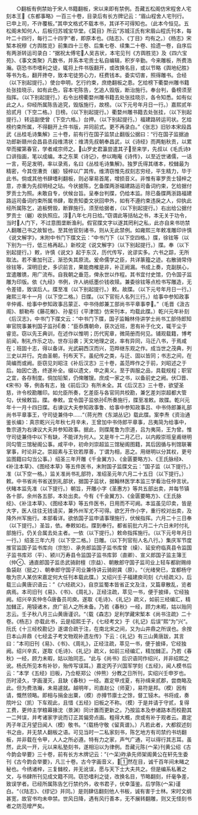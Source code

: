 <!-- { "loadSidebar": true } -->
　　○翻板有例禁始于宋人书籍翻板，宋以来即有禁例。吾藏五松阁仿宋程舍人宅刻本王《东都事略》一百三十卷，目录后有长方牌记云：“眉山程舍人宅刊行。已申上司，不许覆板。”其申文格式不载本书，其详不可得知也。（此本今恒见。五松阁未知何人，后板归苏城宝华堂。《莫目》所云“苏城汪氏有宋眉山程氏刊本，每叶二十四行，每行二十四字”者，即原本也。《陆志》、《丁目》均有之。）《杨志》宋椠本祝穆《方舆胜览》前集四十三卷、后集七卷、续集二十卷、拾遗一卷，自序后有两浙转运司录白：“据祝太傅宅人吴吉状，本宅见刊《方舆胜览》及《四六宝苑》、《事文类聚》凡数书，并系本宅贡士私自编辑，积岁辛勤。今来雕板，所费浩瀚。窃恐书市嗜利之徒，辄将上件书版翻开，或改换名目，或以节略《舆地纪胜》等书为名，翻开搀夺，致本宅徒劳心力，枉费钱本。委实切害，照得雕书。合经（以下别起提行。）使台申明，乞行约束，庶绝翻板之患。乞给榜下衢婺州雕书籍处张挂晓示，如有此色，容本宅陈告，乞追人毁版，断治施行。奉台判，备榜须至指挥。（以下别起提行。）右令出榜衢婺州雕书籍去处张挂晓示，各令知悉。如有似此之人，仰经所属陈告追究，毁版施行，故榜。（以下元号年月日一行。）嘉熙贰年拾贰月（下空二格。）日榜。（以下别起提行。）衢婺州雕书籍去处张挂，（以下别起提行。）转运副使曾（下空六格。）台押。（以下别起提行。）福建路转运司状。乞给榜约束所属，不得翻开上件书版，并同前式。更不再录白。”《张志》旧钞本宋段昌武《丛桂毛诗集解》三十卷，前有行在国子监禁止翻版公据曰：“行在国子监据迪功郎新赣州会昌县丞段维清状：维清先叔朝奉昌武，以《诗经》而两魁秋贡，以累举而擢第春官，学者咸宗师之。山罗史君瀛尝遣其子至来学，先叔以《毛氏诗》口讲指画，笔以成编。本之东莱《诗记》，参以晦庵《诗传》，以至近世诸儒，一话一言，苟足发明，率以录焉，名曰《丛桂毛诗集解》。独罗氏得其缮本，校雠最为精密，今其侄漕贡（樾）锓梓以广其传。维清窃惟先叔刻志穷经，平生精力，毕于此书。倘或其他书肆嗜利翻板，则必窜易首尾，增损音义。非惟有辜罗贡士锓梓之意，亦重为先叔明经之玷。今状披陈，乞备牒两浙福建路运司备词约束，乞给据付罗贡士为照。未敢自专，伏候台旨。呈奉台判牒，仍给本监。除已备牒两浙路福建路运司备词约束所属书肆，取责知委文状回申外，如有不遵约束违戾之人，仰执此经所属陈乞，追板劈毁，断罪施行。须至给据者，（以下别起提行。）右出给公据付罗贡士（樾）收执照应。淳八年七月日给。”窃谓此等括帖之书，本无关于功令，当时人门下，不过意图垄断渔利。假官牒文字以遂其罔利之私，此亦自来书坊禁人翻雕己书之故智也。至其他官刻诸书，则从无此禁例。如雍熙三年敕准雕印许慎《说文解字》，末附中书门下牒文云：“中书门下（以下空四格。）牒，徐铉等（以下别为一行，低三格再起。）新校定《说文解字》（以下别起提行。）牒。奉（以下别起提行。）敕，许慎《说文》起于东汉，历代传写，讹谬实多。六书之踪，无所取法。若不重加刊正，渐恐失其原流。爰命儒学之臣，共详篆籀之迹。右散骑常侍徐铉等，深明旧史，多识前言，果能商榷是非，补正阙漏。书成上奏，克副朕心，宜遣雕镌，用广流布。自我朝之垂范，俾永世以作程。其书宜付史馆，仍令国子监雕为印版。依《九经》书例，许人纳纸墨价钱收赎。兼委徐铉等点检书写雕造，无令差错，致误后人。牒至准（以下别起提行。）敕。故牒。（以下元号年月日一行。）雍熙三年十一月（以下空二格。）日牒。（以下官衔人名列三行。）给事中参知政事辛仲甫、给事中参知政事吕蒙正、中书侍郎兼工部尚书平章事李。”（毛晋《汲古阁》、额勒布《藤花榭》、孙星衍《平津馆》仿宋刊本，均载此牒。）乾兴元年补刻《后汉志》，中书门下牒文云：“中书门下牒，国子监翰林侍讲学士尚书工部侍郎知审官院事兼判国子监孙奏：”臣忝膺朝命，获次近班，思有补于化文，辄干尘于睿览。窃以先王典训，在述作以惟明；历代宪章，微简册而何见。铺观载籍，博考前闻，制礼作乐之功，世存沿袭；天文地理之说，率有异同，马迁八书，于焉咸在；班固十志，得以备详。光武嗣西汉而兴，范晔继东观之作。成当世之茂典，列三史以并行。克由圣朝，刊布天下。虽纪传之类，与迁、固以皆同；书志之间，在简编而或阙。臣窃见刘昭注《补后汉志》三十卷，盖范晔作之于前，刘昭述之于后。始因亡逸，终遂补全。缀以遗文，申之奥义。至于舆服之品，具载规程；职官之宜，各存制度。倘加铅椠，仍俾雕锼。庶成一家之书，以备前史之阙。伏□晋、《宋书》等，例各有志，独《前后汉》有所未全。其《后汉志》三十卷，欲望圣慈，许令校勘雕印。如允臣所奏，乞差臣与各官同共校勘，兼乞差刘崇超都大管勾，伏候敕旨。牒。奉敕。宜令国子监依孙所奏施行，牒至准敕。故牒。乾兴元年十一月十四日牒。右谏议大夫参知政事鲁、给事中参知政事吕、中书侍郎兼礼部尚书平章事王，守司徒兼侍中……“（蒋光煦《东湖丛记》载此牒。案李焘《资治通鉴长编》：真宗乾兴元年秋七月辛未，王曾加中书侍郎平章事，吕夷简为给事中，鲁宗道为右谏议大夫并参知政事。据此，则牒尾鲁为宗道，吕为夷简，王为曾。惟守司徒兼侍中以下有缺，不能详为何人。又是年十二月乙巳，以内殿崇班皇甫继明同勾管三馆秘阁公事。咸平中，初命刘崇超监三馆秘阁图籍，其后因循与判馆联署掌事，时论非之。崇超素与王钦若厚善，丁谓为相，恶之。用继明以分其权，更号监图籍曰勾当公事。）绍圣三年开雕《千金翼方》、《金匮要略方》、《王氏脉经》、《补注本草》、《图经本草》等五件医书，末附国子监牒文云：”国子监（以下提行。）准（以下空一格。）监关准尚书礼部符，准绍圣元年六月二十五日（以下提行。）敕。中书省尚书省送到礼部状，据国子监状，据翰林医学本监三学看治任仲言状。伏睹本监先准（以下提行。）朝旨，开雕小字《圣惠方》等共五部出卖，并每节镇各十部，余州各五部，本处出卖。今有《千金翼方》、《金匮要略方》、《王氏脉经》、《补注本草》、《图经本草》等五件医书，日用而不可阙。本监虽见印卖，皆是大字，医人往往无钱请买，兼外州军尤不可得。欲乞开作小字，重行校对出卖，及降外州军施行。本部看详。欲依国子监申请事理施行，伏候指挥。六月二十三日奉（以下提行。）圣旨，依。奉敕如右。牒到奉行。都省前批六月二十六日未时付礼部施行。仍关合属去处主者。一依（以下提行。）敕命指挥施行。（以下元号年月日一行。）绍圣三年六月（以下空二格。）日雕。（以下列官衔人名八行。）集庆军节度推官监国子监书库向（宗恕）、承务郎监国子监书库曾（缲）、延安府临真县令监国子监书库邓（平）、颍川万寿县令监国子监书库郭（直卿）、宣义郎国子监主簿王（仲、通直郎国子监丞武骑尉檀（宗益）、朝散郎守国子监司业上轻车都尉赐绯鱼袋赵（挺之）、朝奉郎守国子司业兼侍讲云骑尉龚（原）。“（光绪癸巳，宜都杨守敬为宗人某仿宋嘉定何大任刊本载此牒。）又绍兴壬子福建庾司刻《六经疏义》，后载三山黄唐识语云：”《六经疏义》，自京监蜀本皆省正文及注，又篇章散乱，览者病焉。本司旧刊《易》、《书》、《周礼》，正经注疏，萃见一书，便于披绎，它经独阙。绍兴辛亥仲冬唐备员司庾。遂取《毛诗》、《礼记》疏义，如前三经编汇，精加雠正，用锓诸木，庶广前人之所未备。乃若《春秋》一经，顾力未暇，姑以贻同志云。壬子秋八月三山黄唐谨识。“（载《森志》足利学藏宋椠本《尚书注疏》二十卷。《杨志》亦载此书，云是绍熙壬子，《七经考文》于《礼记》后误”熙“为”兴“。阮氏《十三经校勘记》遂谓合疏于注，在南北宋之间，又为山井鼎之所误也。余按日本山井鼎《七经孟子考文物观补遗左传》下云：《礼记》有三山黄唐跋，其言曰：”本司旧刊《易》、《书》、《周礼》，正经注疏，萃见一书，便于披绎，它经独阙。绍兴辛亥，遂取《毛诗》、《礼记》疏义，如前三经编汇，精加雠正。乃若《春秋》一经，顾力未暇，姑以贻同志。“此与《尚书》后识语同作绍兴，并非绍熙之讹。杨氏所见本有补钞，殆传写误耳。）嘉定丙子兴国军学刻《五经》，闻人模书后云：”本学《五经》旧板，乃佥枢郑公（仲熊）分教之日所刊，实绍兴壬申岁也。历时浸久，字画漫灭，且缺《春秋》一经。嘉定甲戌夏，有孙缉来贰郡，尝商略及此。但为费浩瀚，未易遽就。越明年，司直赵公（师夏），易符是邦。（模）因有请，慨然领略。即相与捐金出粟，（模）亦撙节廪士之馀，督工锓木。书将成，奏院叶公（凯）下车观此，且惜《五经》旧板之不称。（模）于是并请于守贰，复得工费，更帅主学粮幕掾沈（景渊）同计置而更新之。乃按监本及参诸路本而校勘其一二舛误，并考诸家字说而订正其偏旁点画。粗得大概，庶或有补于观者云。嘉定丙子年正月望日闻人（模）敬书。“（载杨守敬《留真谱》。）凡若此者，大都叙述刻书之由，并无禁人翻板之语。可见当时一二私家刻书，陈乞地方有司禁约书坊翻板，并非载在令甲，人人之所必遵。特有力之家，声气广通，可以得行其志耳。虽然，此风一开，元以来私塾刻书，遂相沿以为律例。吾藏元陈{宀呆}刊黄公绍《古今韵会举要》三十卷，前有长方木牌记云：”{宀呆}昨承先师架阁黄公在轩先生委刊《古今韵会举要》，凡三十卷。古今字画音义，然在目，诚千百年间未睹之秘也。今绣诸梓，三复雠校，并无讹误，愿与天下士大夫共之。但是编系私著之文，与书肆所刊见成文籍不同。窃恐嗜利之徒，改换名目，节略翻刻，纤毫争差，致误学者。已经所属陈告乞行禁约外，收书君子，伏幸藻鉴。后学陈{宀呆}谨白。“（《陆志》、《缪记》并同。）是则肆估翻刻他人书板，诚有害于士林。宋时文纲甚宽，故官书均未申禁。世风日降，遇有风行善本，无不展转翻雕，则又无怪刻书者之防范增严矣。

